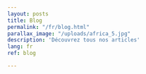 ```yaml
---
layout: posts
title: Blog
permalink: "/fr/blog.html"
parallax_image: "/uploads/africa_5.jpg"
description: 'Découvrez tous nos articles'
lang: fr
ref: blog

---
```

